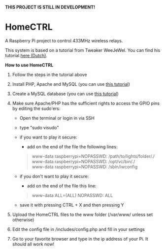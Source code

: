 <strong>THIS PROJECT IS STILL IN DEVELOPMENT!</strong>

HomeCTRL
========

A Raspberry Pi project to control 433MHz wireless relays.

This system is based on a tutorial from Tweaker WeeJeWel. You can find his tutorial <a href="http://weejewel.tweakblogs.net/blog/8665/lampen-schakelen-met-een-raspberry-pi.html">here (Dutch)</a>.

<strong>How to use HomeCTRL</strong>

1. Follow the steps in the tutorial above

2. Install PHP, Apache and MySQL (you can use <a href="http://www.raspipress.com/2012/09/tutorial-install-apache-php-and-mysql-on-raspberry-pi/">this tutorial</a>)

3. Create a MySQL database (you can use <a href="http://www.raspberry-projects.com/pi/software_utilities/mysql">this tutorial</a>)

4. Make sure Apache/PHP has the sufficient rights to access the GPIO pins by editing the sudo'ers:
   
	- Open the terminal or login in via SSH
   
	- type "sudo visudo"
   
	- if you want to play it secure:
       
		- add on the end of the file the following lines:
         
		<blockquote>www-data raspberrypi=NOPASSWD: /path/to/lights/folder/./<br />
        www-data raspberrypi=NOPASSWD: /opt/vc/bin/./<br />
        www-data raspberrypi=NOPASSWD: /sbin/iwconfig</blockquote>
   
	- if you don't want to play it secure:
       
		- add on the end of the file this line:
         
		<blockquote>www-data ALL=(ALL) NOPASSWD: ALL</blockquote>
   
	- save it with pressing CTRL + X and then pressing Y

5. Upload the HomeCTRL files to the www folder (/var/www/ unless set otherwise)

6. Edit the config file in /includes/config.php and fill in your settings

7. Go to your favorite browser and type in the ip address of your Pi. It should all work now!
